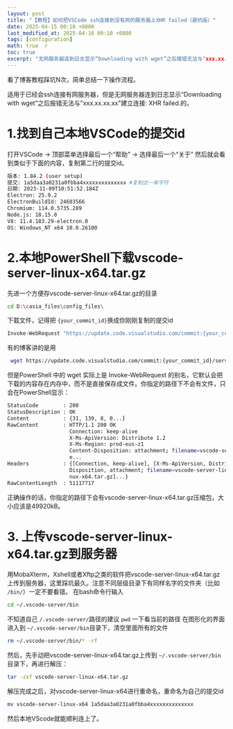 ```yaml
---
layout: post  
title: "【教程】如何把VSCode ssh连接到没有网的服务器上XHR failed（避坑版）"  
date: 2025-04-15 00:10 +0800  
last_modified_at: 2025-04-16 00:10 +0800  
tags: [configuration]  
math: true  r
toc: true  
excerpt: "无网服务器连到日志显示“Downloading with wget”之后报错无法与"xxx.xx.xx.xx"建立连接: XHR failed，解决了别的博客踩到的几个坑"
---
```

看了博客教程踩坑N次，简单总结一下操作流程。

适用于已经会ssh连接有网服务器，但是无网服务器连到日志显示“Downloading with wget”之后报错无法与"xxx.xx.xx.xx"建立连接: XHR failed.的。

# 1.找到自己本地VSCode的提交id

打开VSCode -> 顶部菜单选择最后一个“帮助” -> 选择最后一个“关于”
然后就会看到类似于下面的内容，复制第二行的提交id。

```bash
版本: 1.84.2 (user setup)
提交: 1a5daa3a0231a0fbba4xxxxxxxxxxxxxx #复制这一串字符
日期: 2023-11-09T10:51:52.184Z
Electron: 25.9.2
ElectronBuildId: 24603566
Chromium: 114.0.5735.289
Node.js: 18.15.0
V8: 11.4.183.29-electron.0
OS: Windows_NT x64 10.0.26100
```

# 2.本地PowerShell下载vscode-server-linux-x64.tar.gz

先进一个方便存vscode-server-linux-x64.tar.gz的目录

```bash
cd D:\casia_files\config_files\
```

下载文件，记得把 `{your_commit_id}`换成你刚刚复制的提交id

```bash
Invoke-WebRequest "https://update.code.visualstudio.com/commit:{your_commit_id}/server-linux-x64/stable" -OutFile "vscode-server-linux-x64.tar.gz"
```

有的博客讲的是用

```bash
 wget https://update.code.visualstudio.com/commit:{your_commit_id}/server-linux-x64/stable
```

但是PowerShell 中的 wget 实际上是 Invoke-WebRequest 的别名，它默认会把下载的内容存在内存中，而不是直接保存成文件。你指定的路径下不会有文件，只会在PowerShell显示：

```bash
StatusCode        : 200
StatusDescription : OK
Content           : {31, 139, 8, 0...}
RawContent        : HTTP/1.1 200 OK
                    Connection: keep-alive
                    X-Ms-ApiVersion: Distribute 1.2
                    X-Ms-Region: prod-eus-z1
                    Content-Disposition: attachment; filename=vscode-server-linux-x64.tar.gz; filename*=UTF-8''vscode-s
                    e...
Headers           : {[Connection, keep-alive], [X-Ms-ApiVersion, Distribute 1.2], [X-Ms-Region, prod-eus-z1], [Content-
                    Disposition, attachment; filename=vscode-server-linux-x64.tar.gz; filename*=UTF-8''vscode-server-li
                    nux-x64.tar.gz]...}
RawContentLength  : 51117717
```

正确操作的话，你指定的路径下会有vscode-server-linux-x64.tar.gz压缩包，大小应该是49920kB。

# 3. 上传vscode-server-linux-x64.tar.gz到服务器

用MobaXterm，Xshell或者Xftp之类的软件把vscode-server-linux-x64.tar.gz上传到服务器，这里踩坑最久。注意不同层级目录下有同样名字的文件夹（比如 `/bin/`）一定不要看错。
在bash命令行输入

```bash
cd ~/.vscode-server/bin
```

不知道自己 `/.vscode-server/`路径的建议 `pwd`	一下看当前的路径
在图形化的界面进入到 `~/.vscode-server/bin`目录下，清空里面所有的文件

```bash
rm ~/.vscode-server/bin/* -rf 
```

然后，先手动把vscode-server-linux-x64.tar.gz上传到 `~/.vscode-server/bin`目录下，再进行解压：

```bash
tar -zxf vscode-server-linux-x64.tar.gz
```

解压完成之后，对vscode-server-linux-x64进行重命名，重命名为自己的提交id

```bash
mv vscode-server-linux-x64 1a5daa3a0231a0fbba4xxxxxxxxxxxxxx
```

然后本地VScode就能顺利连上了。
